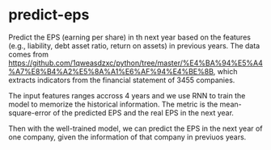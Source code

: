 # predict-eps

Predict the EPS (earning per share) in th next year based on the features (e.g., liability, debt asset ratio, return on assets) in previous years. The data comes from https://github.com/1qweasdzxc/python/tree/master/%E4%BA%94%E5%A4%A7%E8%B4%A2%E5%8A%A1%E6%AF%94%E4%BE%8B, which extracts indicators from the financial statement of 3455 companies.

The input features ranges accross 4 years and we use RNN to train the model to memorize the historical information. The metric is the mean-square-error of the predicted EPS and the real EPS in the next year.

Then with the well-trained model, we can predict the EPS in the next year of one company, given the information of that company in previuos years.
